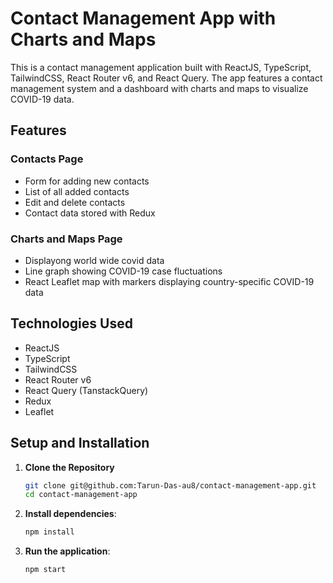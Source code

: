 # Contact Management App with Charts and Maps

This is a contact management application built with ReactJS, TypeScript, TailwindCSS, React Router v6, and React Query. The app features a contact management system and a dashboard with charts and maps to visualize COVID-19 data.

## Features

### Contacts Page

- Form for adding new contacts
- List of all added contacts
- Edit and delete contacts
- Contact data stored with Redux

### Charts and Maps Page

- Displayong world wide covid data
- Line graph showing COVID-19 case fluctuations
- React Leaflet map with markers displaying country-specific COVID-19 data

## Technologies Used

- ReactJS
- TypeScript
- TailwindCSS
- React Router v6
- React Query (TanstackQuery)
- Redux
- Leaflet

## Setup and Installation

1. **Clone the Repository**

   ```bash
   git clone git@github.com:Tarun-Das-au8/contact-management-app.git
   cd contact-management-app
   ```

2. **Install dependencies**:

   ```bash
   npm install

   ```

3. **Run the application**:

   ```bash
   npm start
   ```
